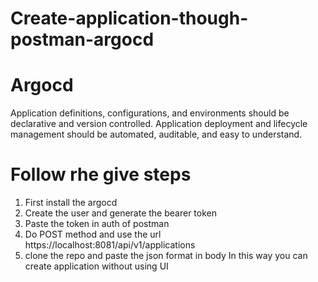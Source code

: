 # Create-application-though-postman-argocd
# Argocd 
Application definitions, configurations, and environments should be declarative and version controlled.
Application deployment and lifecycle management should be automated, auditable, and easy to understand.
# Follow rhe give steps
1. First install the argocd 
2. Create the user and generate the bearer token 
3. Paste the token in auth of postman 
4. Do POST method and use the url https://localhost:8081/api/v1/applications
5. clone the repo and paste the json format in body
In this way you can create application without using UI


